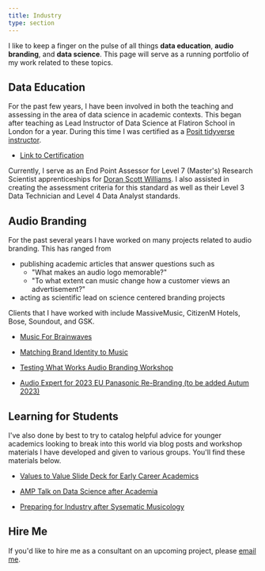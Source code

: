 ```yaml
---
title: Industry 
type: section
---
```


I like to keep a finger on the pulse of all things **data education**, **audio branding**, and **data science**.
This page will serve as a running portfolio of my work related to these topics.

## Data Education 

For the past few years, I have been involved in both the teaching and assessing in the area of data science in academic contexts.
This began after teaching as Lead Instructor of Data Science at Flatiron School in London for a year.
During this time I was certified as a [Posit tidyverse instructor](https://education.rstudio.com/trainers/).

* [Link to Certification](https://github.com/davidjohnbaker1/rstudio_certification_training)

Currently, I serve as an End Point Assessor for Level 7 (Master's) Research Scientist apprenticeships for [Doran Scott Williams](www.dsw.co.uk).
I also assisted in creating the assessment criteria for this standard as well as their Level 3 Data Technician and Level 4 Data Analyst standards.

## Audio Branding 

For the past several years I have worked on many projects related to audio branding.
This has ranged from 

* publishing academic articles that answer questions such as 
  + "What makes an audio logo memorable?" 
  + "To what extent can music change how a customer views an advertisement?"
* acting as scientific lead on science centered branding projects

Clients that I have worked with include MassiveMusic, CitizenM Hotels, Bose, Soundout, and GSK. 

* [Music For Brainwaves](https://www.erasedtapes.com/release/eratp120-various-artists-music-for-brainwaves)

* [Matching Brand Identity to Music](https://scholar.google.com/citations?view_op=view_citation&hl=en&user=tigU2AkAAAAJ&citation_for_view=tigU2AkAAAAJ:u-x6o8ySG0sC)

* [Testing What Works Audio Branding Workshop](https://scholar.google.com/citations?view_op=view_citation&hl=en&user=tigU2AkAAAAJ&citation_for_view=tigU2AkAAAAJ:YFjsv_pBGBYC)

* [Audio Expert for 2023 EU Panasonic Re-Branding (to be added Autum 2023)]()

## Learning for Students

I've also done by best to try to catalog helpful advice for younger academics looking to break into this world via blog posts and workshop materials I have developed and given to various groups. 
You'll find these materials below. 

* [Values to Value Slide Deck for Early Career Academics](https://docs.google.com/presentation/d/1dZEO8i__Q6nZGzXccFkTEnwktxdAJYPhuVb1Lo0ekxk/edit?usp=sharing)

* [AMP Talk on Data Science after Academia](https://davidjohnbaker.rbind.io/posts/2022-05-05-considering-plan-d-data-science-after-academia/)

* [Preparing for Industry after Sysematic Musicology](https://davidjohnbaker.rbind.io/posts/2020-06-09-life-after-a-phd-in-systematic-musicology-how-you-might-prepare-for-industry/life-after-a-phd-in-systematic-musicology-how-you-might-prepare-for-industry/)

## Hire Me 

If you'd like to hire me as a consultant on an upcoming project, please [email me](mailto:davidjohnbaker1@gmail.com?subject=[Consultancy%20Inquiry]).



